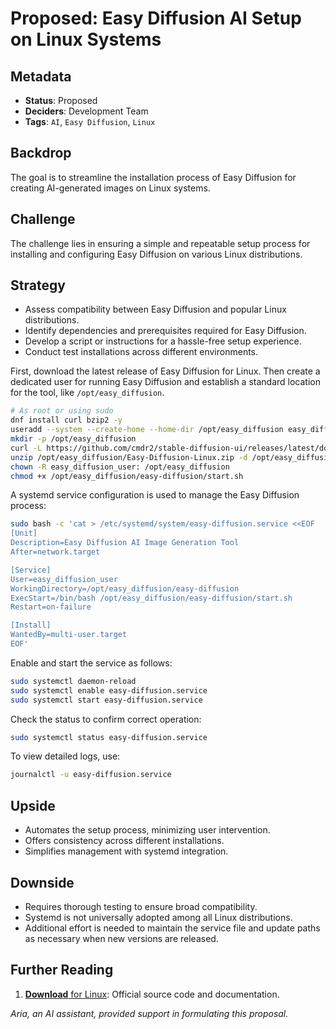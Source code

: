 # Proposed: Easy Diffusion AI Setup on Linux Systems

## Metadata

- **Status**: Proposed
- **Deciders**: Development Team
- **Tags**: `AI`, `Easy Diffusion`, `Linux`

## Backdrop

The goal is to streamline the installation process of Easy Diffusion for creating AI-generated images on Linux systems.

## Challenge

The challenge lies in ensuring a simple and repeatable setup process for installing and configuring Easy Diffusion on various Linux distributions.

## Strategy

- Assess compatibility between Easy Diffusion and popular Linux distributions.
- Identify dependencies and prerequisites required for Easy Diffusion.
- Develop a script or instructions for a hassle-free setup experience.
- Conduct test installations across different environments.

First, download the latest release of Easy Diffusion for Linux. Then create a dedicated user for running Easy Diffusion and establish a standard location for the tool, like `/opt/easy_diffusion`.

```bash
# As root or using sudo
dnf install curl bzip2 -y
useradd --system --create-home --home-dir /opt/easy_diffusion easy_diffusion_user
mkdir -p /opt/easy_diffusion
curl -L https://github.com/cmdr2/stable-diffusion-ui/releases/latest/download/Easy-Diffusion-Linux.zip -o /opt/easy_diffusion/Easy-Diffusion-Linux.zip
unzip /opt/easy_diffusion/Easy-Diffusion-Linux.zip -d /opt/easy_diffusion/
chown -R easy_diffusion_user: /opt/easy_diffusion
chmod +x /opt/easy_diffusion/easy-diffusion/start.sh
```

A systemd service configuration is used to manage the Easy Diffusion process:

```bash
sudo bash -c 'cat > /etc/systemd/system/easy-diffusion.service <<EOF
[Unit]
Description=Easy Diffusion AI Image Generation Tool
After=network.target

[Service]
User=easy_diffusion_user
WorkingDirectory=/opt/easy_diffusion/easy-diffusion
ExecStart=/bin/bash /opt/easy_diffusion/easy-diffusion/start.sh
Restart=on-failure

[Install]
WantedBy=multi-user.target
EOF'
```

Enable and start the service as follows:

```bash
sudo systemctl daemon-reload
sudo systemctl enable easy-diffusion.service
sudo systemctl start easy-diffusion.service
```

Check the status to confirm correct operation:

```bash
sudo systemctl status easy-diffusion.service
```

To view detailed logs, use:

```bash
journalctl -u easy-diffusion.service
```

## Upside

- Automates the setup process, minimizing user intervention.
- Offers consistency across different installations.
- Simplifies management with systemd integration.

## Downside

- Requires thorough testing to ensure broad compatibility.
- Systemd is not universally adopted among all Linux distributions.
- Additional effort is needed to maintain the service file and update paths as necessary when new versions are released.

## Further Reading

1. [**Download** for Linux](https://github.com/cmdr2/stable-diffusion-ui/releases/latest/download/Easy-Diffusion-Linux.zip): Official source code and documentation.

_Aria, an AI assistant, provided support in formulating this proposal._
